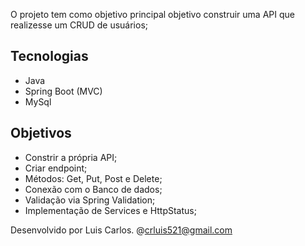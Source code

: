 O projeto tem como objetivo principal objetivo construir uma API que realizesse um CRUD de usuários; 

## **Tecnologias**
- Java
- Spring Boot (MVC)
- MySql

## **Objetivos**
- Constrir a própria API; 
- Criar endpoint; 
- Métodos: Get, Put, Post e Delete;
- Conexão com o Banco de dados;
- Validação via Spring Validation;
- Implementação de Services e HttpStatus; 

Desenvolvido por Luis Carlos. @crluis521@gmail.com
